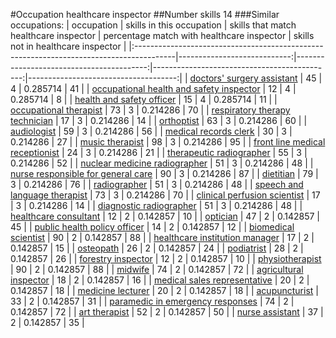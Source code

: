 #Occupation healthcare inspector
##Number skills 14
###Similar occupations:
| occupation                                                                              |   skills in this occupation |   skills that match healthcare inspector |   percentage match with healthcare inspector |   skills not in healthcare inspector |
|:----------------------------------------------------------------------------------------|----------------------------:|-----------------------------------------:|---------------------------------------------:|-------------------------------------:|
| [doctors' surgery assistant](doctors'_surgery_assistant.md)                             |                          45 |                                        4 |                                     0.285714 |                                   41 |
| [occupational health and safety inspector](occupational_health_and_safety_inspector.md) |                          12 |                                        4 |                                     0.285714 |                                    8 |
| [health and safety officer](health_and_safety_officer.md)                               |                          15 |                                        4 |                                     0.285714 |                                   11 |
| [occupational therapist](occupational_therapist.md)                                     |                          73 |                                        3 |                                     0.214286 |                                   70 |
| [respiratory therapy technician](respiratory_therapy_technician.md)                     |                          17 |                                        3 |                                     0.214286 |                                   14 |
| [orthoptist](orthoptist.md)                                                             |                          63 |                                        3 |                                     0.214286 |                                   60 |
| [audiologist](audiologist.md)                                                           |                          59 |                                        3 |                                     0.214286 |                                   56 |
| [medical records clerk](medical_records_clerk.md)                                       |                          30 |                                        3 |                                     0.214286 |                                   27 |
| [music therapist](music_therapist.md)                                                   |                          98 |                                        3 |                                     0.214286 |                                   95 |
| [front line medical receptionist](front_line_medical_receptionist.md)                   |                          24 |                                        3 |                                     0.214286 |                                   21 |
| [therapeutic radiographer](therapeutic_radiographer.md)                                 |                          55 |                                        3 |                                     0.214286 |                                   52 |
| [nuclear medicine radiographer](nuclear_medicine_radiographer.md)                       |                          51 |                                        3 |                                     0.214286 |                                   48 |
| [nurse responsible for general care](nurse_responsible_for_general_care.md)             |                          90 |                                        3 |                                     0.214286 |                                   87 |
| [dietitian](dietitian.md)                                                               |                          79 |                                        3 |                                     0.214286 |                                   76 |
| [radiographer](radiographer.md)                                                         |                          51 |                                        3 |                                     0.214286 |                                   48 |
| [speech and language therapist](speech_and_language_therapist.md)                       |                          73 |                                        3 |                                     0.214286 |                                   70 |
| [clinical perfusion scientist](clinical_perfusion_scientist.md)                         |                          17 |                                        3 |                                     0.214286 |                                   14 |
| [diagnostic radiographer](diagnostic_radiographer.md)                                   |                          51 |                                        3 |                                     0.214286 |                                   48 |
| [healthcare consultant](healthcare_consultant.md)                                       |                          12 |                                        2 |                                     0.142857 |                                   10 |
| [optician](optician.md)                                                                 |                          47 |                                        2 |                                     0.142857 |                                   45 |
| [public health policy officer](public_health_policy_officer.md)                         |                          14 |                                        2 |                                     0.142857 |                                   12 |
| [biomedical scientist](biomedical_scientist.md)                                         |                          90 |                                        2 |                                     0.142857 |                                   88 |
| [healthcare institution manager](healthcare_institution_manager.md)                     |                          17 |                                        2 |                                     0.142857 |                                   15 |
| [osteopath](osteopath.md)                                                               |                          26 |                                        2 |                                     0.142857 |                                   24 |
| [podiatrist](podiatrist.md)                                                             |                          28 |                                        2 |                                     0.142857 |                                   26 |
| [forestry inspector](forestry_inspector.md)                                             |                          12 |                                        2 |                                     0.142857 |                                   10 |
| [physiotherapist](physiotherapist.md)                                                   |                          90 |                                        2 |                                     0.142857 |                                   88 |
| [midwife](midwife.md)                                                                   |                          74 |                                        2 |                                     0.142857 |                                   72 |
| [agricultural inspector](agricultural_inspector.md)                                     |                          18 |                                        2 |                                     0.142857 |                                   16 |
| [medical sales representative](medical_sales_representative.md)                         |                          20 |                                        2 |                                     0.142857 |                                   18 |
| [medicine lecturer](medicine_lecturer.md)                                               |                          20 |                                        2 |                                     0.142857 |                                   18 |
| [acupuncturist](acupuncturist.md)                                                       |                          33 |                                        2 |                                     0.142857 |                                   31 |
| [paramedic in emergency responses](paramedic_in_emergency_responses.md)                 |                          74 |                                        2 |                                     0.142857 |                                   72 |
| [art therapist](art_therapist.md)                                                       |                          52 |                                        2 |                                     0.142857 |                                   50 |
| [nurse assistant](nurse_assistant.md)                                                   |                          37 |                                        2 |                                     0.142857 |                                   35 |
